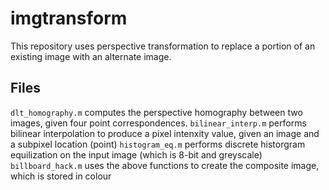 # imgtransform
This repository uses perspective transformation to replace a portion of an existing image with an alternate image. 

## Files
`dlt_homography.m` computes the perspective homography between two images, given four point correspondences.
`bilinear_interp.m` performs bilinear interpolation to produce a pixel intenxity value, given an image and a subpixel location (point)
`histogram_eq.m` performs discrete historgram equilization on the input image (which is 8-bit and greyscale)
`billboard_hack.m` uses the above functions to create the composite image, which is stored in colour
